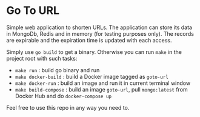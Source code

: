 # Go To URL

Simple web application to shorten URLs.
The application can store its data in MongoDb, Redis and in memory (for testing purposes only).
The records are expirable and the expiration time is updated with each access.

Simply use `go build` to get a binary.
Otherwise you can run `make` in the project root with such tasks:
 - `make run` : build go binary and run
 - `make docker-build` : build a Docker image tagged as `goto-url`
 - `make docker-run` : build an image and run it in current terminal window
 - `make build-compose` : build an image `goto-url`, pull `mongo:latest` from Docker Hub and do `docker-compose up`

Feel free to use this repo in any way you need to.